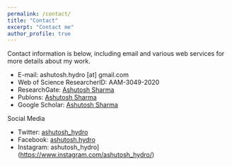 ```yaml
---
permalink: /contact/
title: "Contact"
excerpt: "Contact me"
author_profile: true
---
```

Contact information is below, including email and various web services for more details about my work. 

* E-mail: ashutosh.hydro [at] gmail.com
* Web of Science ResearcherID: AAM-3049-2020
* ResearchGate: [Ashutosh Sharma](https://www.researchgate.net/profile/Ashutosh_Sharma44)
* Publons: [Ashutosh Sharma](https://publons.com/researcher/1418272/ashutosh-sharma/)
* Google Scholar: [Ashutosh Sharma](https://scholar.google.co.in/citations?user=15sE22kAAAAJ&hl=en)

Social Media
* Twitter: [ashutosh_hydro](http://twitter.com/ashutosh_hydro)
* Facebook: [ashutosh.hydro](https://www.facebook.com/ashutosh.hydro)
* Instagram: ashutosh_hydro](https://www.instagram.com/ashutosh_hydro/)
